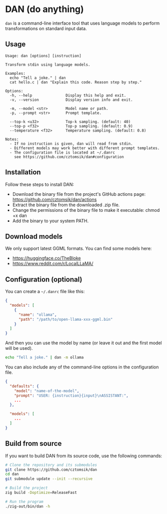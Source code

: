 # DAN (do anything)

`dan` is a command-line interface tool that uses language models to perform transformations on standard input data.

## Usage

```
Usage: dan [options] [instruction]

Transform stdin using language models.

Examples:
  echo "Tell a joke." | dan
  cat hello.c | dan "Explain this code. Reason step by step."

Options:
  -h, --help               Display this help and exit.
  -v, --version            Display version info and exit.

  -m, --model <str>        Model name or path.
  -p, --prompt <str>       Prompt template.

  --top-k <u32>            Top-k sampling. (default: 40)
  --top-p <f32>            Top-p sampling. (default: 0.9)
  --temperature <f32>      Temperature sampling. (default: 0.8)

Notes:
  - If no instruction is given, dan will read from stdin.
  - Different models may work better with different prompt templates.
  - The configuration file is located at ~/.danrc
    see https://github.com/cztomsik/dan#configuration
```

## Installation

Follow these steps to install DAN:

- Download the binary file from the project's GitHub actions page: https://github.com/cztomsik/dan/actions
- Extract the binary file from the downloaded .zip file.
- Change the permissions of the binary file to make it executable: chmod +x dan
- Add the binary to your system PATH.

## Download models

We only support latest GGML formats. You can find some models here:
  - https://huggingface.co/TheBloke
  - https://www.reddit.com/r/LocalLLaMA/

## Configuration (optional)

You can create a `~/.danrc` file like this:

```json
{
  "models": [
    {
      "name": "ollama",
      "path": "/path/to/open-llama-xxx-ggml.bin"
    }
  ]
}
```

And then you can use the model by name (or leave it out and the first model will be used).

```bash
echo "Tell a joke." | dan -m ollama
```

You can also include any of the command-line options in the configuration file.

```json
{
  "defaults": {
    "model": "name-of-the-model",
    "prompt": "USER: {instruction}{input}\nASSISTANT:",
    ...
  },

  "models": [
    ...
  ]
}
```

## Build from source

If you want to build DAN from its source code, use the following commands:

```bash
# Clone the repository and its submodules
git clone https://github.com/cztomsik/dan
cd dan
git submodule update --init --recursive

# Build the project
zig build -Doptimize=ReleaseFast

# Run the program
./zig-out/bin/dan -h
```

